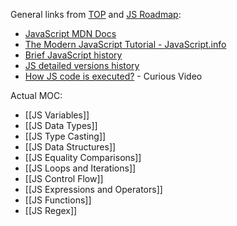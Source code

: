 General links from [TOP](https://www.theodinproject.com/) and [JS Roadmap](https://roadmap.sh/javascript):

-  [JavaScript MDN Docs](https://developer.mozilla.org/en-US/docs/Web/JavaScript)
-  [The Modern JavaScript Tutorial - JavaScript.info](https://javascript.info/)
-  [Brief JavaScript history](https://roadmap.sh/guides/history-of-javascript)
-  [JS detailed versions history](https://www.educative.io/blog/javascript-versions-history)
-  [How JS code is executed?](https://www.youtube.com/watch?v=iLWTnMzWtj4) - Curious Video

Actual MOC:

-  [[JS Variables]]
-  [[JS Data Types]]
-  [[JS Type Casting]]
-  [[JS Data Structures]]
-  [[JS Equality Comparisons]]
-  [[JS Loops and Iterations]]
-  [[JS Control Flow]]
-  [[JS Expressions and Operators]]
-  [[JS Functions]]
-  [[JS Regex]]
